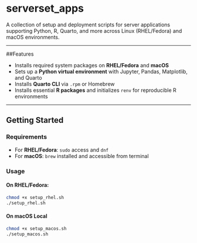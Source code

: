 # serverset_apps

A collection of setup and deployment scripts for server applications supporting Python, R, Quarto, and more across Linux (RHEL/Fedora) and macOS environments.

---

##Features

- Installs required system packages on **RHEL/Fedora** and **macOS**  
- Sets up a **Python virtual environment** with Jupyter, Pandas, Matplotlib, and Quarto  
- Installs **Quarto CLI** via `.rpm` or Homebrew  
- Installs essential **R packages** and initializes `renv` for reproducible R environments  

---

## Getting Started

### Requirements

- For **RHEL/Fedora**: `sudo` access and `dnf`  
- For **macOS**: `brew` installed and accessible from terminal  

### Usage

#### On RHEL/Fedora:

```bash
chmod +x setup_rhel.sh
./setup_rhel.sh
```
#### On macOS Local

```bash
chmod +x setup_macos.sh
./setup_macos.sh
```
